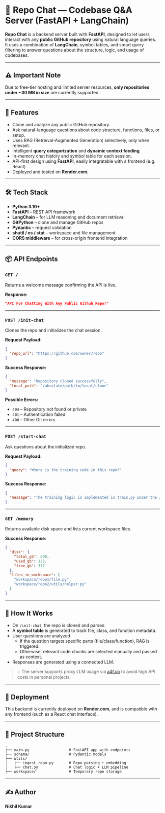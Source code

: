 # 🧠 Repo Chat — Codebase Q&A Server (FastAPI + LangChain)

**Repo Chat** is a backend server built with **FastAPI**, designed to let users interact with any **public GitHub repository** using natural language queries. It uses a combination of **LangChain**, symbol tables, and smart query filtering to answer questions about the structure, logic, and usage of codebases.

---


## ⚠️ Important Note

Due to free-tier hosting and limited server resources, **only repositories under ~30 MB in size** are currently supported.  

---
## 🚀 Features

- Clone and analyze any public GitHub repository.
- Ask natural-language questions about code structure, functions, files, or setup.
- Uses RAG (Retrieval-Augmented Generation) selectively, only when relevant.
- Intelligent **query categorization** and **dynamic context feeding**.
- In-memory chat history and symbol table for each session.
- API-first design using **FastAPI**, easily integratable with a frontend (e.g. React).
- Deployed and tested on **Render.com**.

---

## 🛠️ Tech Stack

- **Python 3.10+**
- **FastAPI** – REST API framework
- **LangChain** – for LLM reasoning and document retrieval
- **GitPython** – clone and manage GitHub repos
- **Pydantic** – request validation
- **shutil / os / stat** – workspace and file management
- **CORS middleware** – for cross-origin frontend integration

---

## 📦 API Endpoints

### `GET /`

Returns a welcome message confirming the API is live.

**Response:**

```json
"API For Chatting With Any Public Github Repo!"
```

---

### `POST /init-chat`

Clones the repo and initializes the chat session.

**Request Payload:**

```json
{
  "repo_url": "https://github.com/owner/repo"
}
```

**Success Response:**

```json
{
  "message": "Repository cloned successfully",
  "local_path": "/absolute/path/to/local/clone"
}
```

**Possible Errors:**

- `404` – Repository not found or private
- `401` – Authentication failed
- `400` – Other Git errors

---

### `POST /start-chat`

Ask questions about the initialized repo.

**Request Payload:**

```json
{
  "query": "Where is the training code in this repo?"
}
```

**Success Response:**

```json
{
  "message": "The training logic is implemented in train.py under the /models directory..."
}
```

---

### `GET /memory`

Returns available disk space and lists current workspace files.

**Success Response:**

```json
{
  "disk": {
    "total_gb": 500,
    "used_gb": 123,
    "free_gb": 377
  },
  "files_in_workspace": [
    "workspace/repo1/file.py",
    "workspace/repo2/utils/helper.py"
  ]
}
```

---

## 🧠 How It Works

- On `/init-chat`, the repo is cloned and parsed.
- A **symbol table** is generated to track file, class, and function metadata.
- User questions are analyzed:
  - If the question targets specific parts (file/class/function), RAG is triggered.
  - Otherwise, relevant code chunks are selected manually and passed as context.
- Responses are generated using a connected LLM.

> 💡 The server supports proxy LLM usage via [a4f.co](https://www.a4f.co/) to avoid high API costs in personal projects.

---

## 🧪 Deployment

This backend is currently deployed on **Render.com**, and is compatible with any frontend (such as a React chat interface).

---

## 📁 Project Structure

```
.
├── main.py                  # FastAPI app with endpoints
├── schema/                  # Pydantic models
├── utils/
│   ├── ingest_repo.py       # Repo parsing + embedding
│   ├── chat.py              # Chat logic + LLM pipeline
├── workspace/               # Temporary repo storage
```

---

## ✍️ Author
**Nikhil Kumar** 
